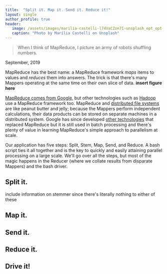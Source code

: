 ```yaml
---
title:  "Split it. Map it. Send it. Reduce it!"
layout: single
author_profile: true
header:
   image: /assets/images/marilia-castelli-l74VaCZon7I-unsplash_opt_opt.jpg
   caption: "Photo by Marília Castelli on Unsplash"
---
```


>When I think of MapReduce, I picture an army of robots shuffling numbers.

September, 2019

MapReduce has the best name: a MapReduce framework *maps* items to values and *reduces* them into answers. The trick is that there's many Mappers operating at the same time on their own slice of data. **insert figure here**

[MapReduce comes from Google](https://ai.google/research/pubs/pub62), but other technologies such as [Hadoop](https://www.tutorialspoint.com/hadoop/hadoop_mapreduce.htm) use a MapReduce framework too. MapReduce and [distributed file systems](https://kkunapuli.github.io/_pages/dfs/distributed_system/) are like peanut butter and jelly; because the Mappers perform independent calculations, their data products can be stored on separate machines in a distributed system. Google has since developed [other technologies](https://ai.google/research/pubs/pub41378) that replaced MapReduce but it is still used in batch processing and there's plenty of value in learning MapReduce's simple approach to parallelism at scale.

Our application has five steps: Split, Stem, Map, Send, and Reduce. A bash script ties it all together and is the key to quickly and easily attaining parallel processing on a large scale. We'll go over all the steps, but most of the magic happens in the Reducer (where we collate results from disparate Mappers) and the bash driver.

## Split it.
include information on stemmer since there's literally nothing to either of these

## Map it.

## Send it.

## Reduce it.

## Drive it!
